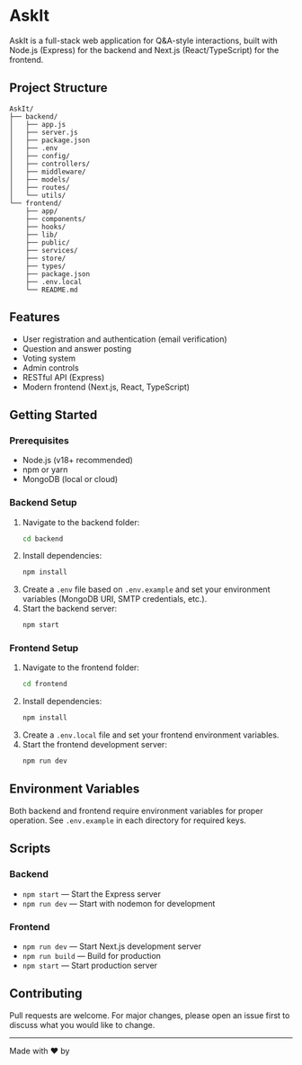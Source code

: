 # AskIt

AskIt is a full-stack web application for Q&A-style interactions, built with Node.js (Express) for the backend and Next.js (React/TypeScript) for the frontend.

## Project Structure

```
AskIt/
├── backend/
│   ├── app.js
│   ├── server.js
│   ├── package.json
│   ├── .env
│   ├── config/
│   ├── controllers/
│   ├── middleware/
│   ├── models/
│   ├── routes/
│   └── utils/
└── frontend/
    ├── app/
    ├── components/
    ├── hooks/
    ├── lib/
    ├── public/
    ├── services/
    ├── store/
    ├── types/
    ├── package.json
    ├── .env.local
    └── README.md
```

## Features

- User registration and authentication (email verification)
- Question and answer posting
- Voting system
- Admin controls
- RESTful API (Express)
- Modern frontend (Next.js, React, TypeScript)

## Getting Started

### Prerequisites

- Node.js (v18+ recommended)
- npm or yarn
- MongoDB (local or cloud)

### Backend Setup

1. Navigate to the backend folder:
    ```sh
    cd backend
    ```
2. Install dependencies:
    ```sh
    npm install
    ```
3. Create a `.env` file based on `.env.example` and set your environment variables (MongoDB URI, SMTP credentials, etc.).
4. Start the backend server:
    ```sh
    npm start
    ```

### Frontend Setup

1. Navigate to the frontend folder:
    ```sh
    cd frontend
    ```
2. Install dependencies:
    ```sh
    npm install
    ```
3. Create a `.env.local` file and set your frontend environment variables.
4. Start the frontend development server:
    ```sh
    npm run dev
    ```

## Environment Variables

Both backend and frontend require environment variables for proper operation. See `.env.example` in each directory for required keys.

## Scripts

### Backend

- `npm start` — Start the Express server
- `npm run dev` — Start with nodemon for development

### Frontend

- `npm run dev` — Start Next.js development server
- `npm run build` — Build for production
- `npm start` — Start production server


## Contributing

Pull requests are welcome. For major changes, please open an issue first to discuss what you would like to change.

---

Made with ❤️ by